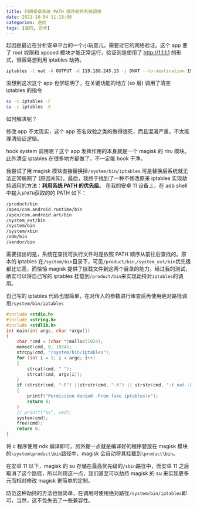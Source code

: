 ```yaml
---
title: 利用安卓系统 PATH 顺序劫持系统调用
date: 2021-10-04 11:19:00
categories: 逆向
tags: [逆向, 安卓]
---
```


起因是最近在分析安卓平台的一个小玩意儿，需要过它的网络验证。这个 app 要了 root 权限和 xposed 模块才能正常运行，验证则是使用了 http://1.1.1.1 的形式，很容易想到用 iptables 劫持。

```bash
iptables -t nat -A OUTPUT -d 119.188.245.15 -j DNAT --to-destination 192.168.31.106
```
没想到这次这个 app 也学聪明了，在关键功能的地方 (so 层) 调用了清空 iptables 的指令
```bash
su -c iptables -F
su -c iptables -X
```
如何解决呢？
<!-- more -->
修改 app 不太现实，这个 app 签名效验之类的做得很死，而且混淆严重，不太能理清验证逻辑。

hook system 调用呢？这个 app 发挥作用的本身就是一个 magisk 的 riru 模块。此外清空 iptables 在很多地方都做了，不一定能 hook 干净。

我尝试了用 magisk 模块直接替换掉`/system/bin/iptables`,可是替换后系统就无法正常联网了 (原因未知)。最后，我终于找到了一种不修改原来 iptables 实现劫持调用的方法：**利用系统 PATH 的优先级**。
在我的安卓 11 设备上，在 adb shell 中输入`$PATH`获取的的 PATH 如下：

```bash
/product/bin
/apex/com.android.runtime/bin
/apex/com.android.art/bin
/system_ext/bin
/system/bin
/system/xbin
/odm/bin
/vendor/bin
```

需要指出的是，系统在查找可执行文件时是依照 PATH 顺序从前往后查找的。原本的 iptables 在`/system/bin`目录下，可见`/product/bin`,`/system_ext/bin`优先级都比它高，而恰恰 magisk 提供了挂载文件到这两个目录的能力。经过我的测试，确实可以将自己写的 iptables 挂载到`/product/bin`来实现劫持对`iptables`的调用。

自己写的 iptables 代码也很简单，在对传入的参数进行审查后再使用绝对路径调用`/system/bin/iptables`

```c
#include <stdio.h>
#include <string.h>
#include <stdlib.h>
int main(int argc, char *argv[])
{
    char *cmd = (char *)malloc(1024);
    memset(cmd, 0, 1024);
    strcpy(cmd, "/system/bin/iptables");
    for (int i = 1; i < argc; i++)
    {
        strcat(cmd, " ");
        strcat(cmd, argv[i]);
    }
    if (strstr(cmd, "-F") ||strstr(cmd, "-X") || strstr(cmd, "-t nat -F") ||strstr(cmd, "-t nat -X"))
    {
        printf("Permission denied--From fake iptables\n");
        return 0;
    }
    // printf("%s", cmd);
    system(cmd);
    free(cmd);
    return 0;
}
```

将 c 程序使用 ndk 编译即可。另外提一点就是编译好的程序要放在 magisk 模块的`\system\product\bin`路径中，magisk 会自动将其挂载到`\product\bin`。

在安卓 11 以下，magisk 的 su 存储在最高优先级的`/sbin`路径中，而安卓 11 之后取消了这个路径，所以利用这一点，我们甚至可以劫持 magisk 的 su 来实现更多元而相对修改 magisk 更简单的定制。

防范这种劫持的方法也很简单，在调用时使用绝对路径`/system/bin/iptables`即可，当然，这不免失去了一些兼容性。